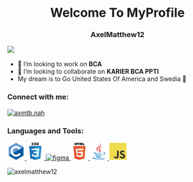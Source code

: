 <h1 align="center">Welcome To MyProfile </h1>
<h3 align="center">AxelMatthew12</h3>

  <div class="images"></div>
    <img src="https://media.tenor.com/xWoiBNwnGCoAAAAC/rin-tohsaka.gif" height= "250" widht="140" alight="center">


    

- 🔭 I’m looking to work on **BCA**
- 👯 I’m looking to collaborate on **KARIER BCA PPTI**
- My dream is to Go United States Of America and Swedia 👟

<h3 align="left">Connect with me:</h3>
<p align="left">
<a href="https://instagram.com/axmtb.nah" target="blank"><img align="center" src="https://raw.githubusercontent.com/rahuldkjain/github-profile-readme-generator/master/src/images/icons/Social/instagram.svg" alt="axmtb.nah" height="30" width="40" /></a>
</p>

<h3 align="left">Languages and Tools:</h3>
<p align="left"> <a href="https://www.cprogramming.com/" target="_blank" rel="noreferrer"> <img src="https://raw.githubusercontent.com/devicons/devicon/master/icons/c/c-original.svg" alt="c" width="40" height="40"/> </a> <a href="https://www.w3schools.com/css/" target="_blank" rel="noreferrer"> <img src="https://raw.githubusercontent.com/devicons/devicon/master/icons/css3/css3-original-wordmark.svg" alt="css3" width="40" height="40"/> </a> <a href="https://www.figma.com/" target="_blank" rel="noreferrer"> <img src="https://www.vectorlogo.zone/logos/figma/figma-icon.svg" alt="figma" width="40" height="40"/> </a> <a href="https://www.w3.org/html/" target="_blank" rel="noreferrer"> <img src="https://raw.githubusercontent.com/devicons/devicon/master/icons/html5/html5-original-wordmark.svg" alt="html5" width="40" height="40"/> </a> <a href="https://www.java.com" target="_blank" rel="noreferrer"> <img src="https://raw.githubusercontent.com/devicons/devicon/master/icons/java/java-original.svg" alt="java" width="40" height="40"/> </a> <a href="https://developer.mozilla.org/en-US/docs/Web/JavaScript" target="_blank" rel="noreferrer"> <img src="https://raw.githubusercontent.com/devicons/devicon/master/icons/javascript/javascript-original.svg" alt="javascript" width="40" height="40"/> </a> </p>

<p><img align="center" src="https://github-readme-stats.vercel.app/api/top-langs?username=axelmatthew12&show_icons=true&locale=en&layout=compact" alt="axelmatthew12" /></p>
